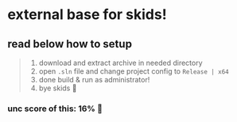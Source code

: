 # external base for skids!
## read below how to setup
> 1. download and extract archive in needed directory
> 2. open `.sln` file and change project config to `Release | x64`
> 3. done build & run as administrator!
> 4. bye skids 👋
### unc score of this: 16% 🤑
